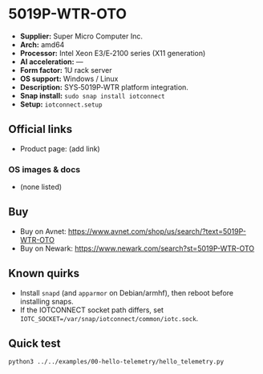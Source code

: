 # 5019P-WTR-OTO

- **Supplier:** Super Micro Computer  Inc.
- **Arch:** amd64
- **Processor:** Intel Xeon E3/E‑2100 series (X11 generation)
- **AI acceleration:** —
- **Form factor:** 1U rack server
- **OS support:** Windows / Linux
- **Description:** SYS‑5019P‑WTR platform integration.
- **Snap install:** `sudo snap install iotconnect`
- **Setup:** `iotconnect.setup`

## Official links
- Product page: (add link)

### OS images & docs
- (none listed)

## Buy
- Buy on Avnet: https://www.avnet.com/shop/us/search/?text=5019P-WTR-OTO
- Buy on Newark: https://www.newark.com/search?st=5019P-WTR-OTO

## Known quirks
- Install `snapd` (and `apparmor` on Debian/armhf), then reboot before installing snaps.
- If the IOTCONNECT socket path differs, set `IOTC_SOCKET=/var/snap/iotconnect/common/iotc.sock`.

## Quick test
```bash
python3 ../../examples/00-hello-telemetry/hello_telemetry.py
```
